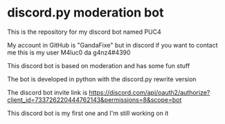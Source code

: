 # discord.py moderation bot

This is the repository for my discord bot named PUC4

My account in GitHub is "GandaFixe" but in discord if you want to contact me this is my user M4luc0 da g4nz4#4390

This discord bot is based on moderation and has some fun stuff

The bot is developed in python with the discord.py rewrite version

The discord bot invite link is https://discord.com/api/oauth2/authorize?client_id=733726220444762143&permissions=8&scope=bot

This discord bot is my first one and I'm still working on it

